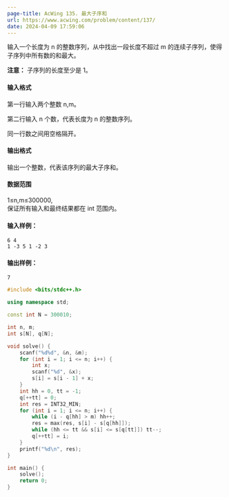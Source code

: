 ```yaml
---
page-title: AcWing 135. 最大子序和
url: https://www.acwing.com/problem/content/137/
date: 2024-04-09 17:59:06
---
```

输入一个长度为 n 的整数序列，从中找出一段长度不超过 m 的连续子序列，使得子序列中所有数的和最大。

**注意：** 子序列的长度至少是 1。

#### 输入格式

第一行输入两个整数 n,m。

第二行输入 n 个数，代表长度为 n 的整数序列。

同一行数之间用空格隔开。

#### 输出格式

输出一个整数，代表该序列的最大子序和。

#### 数据范围

1≤n,m≤300000,  
保证所有输入和最终结果都在 int 范围内。

#### 输入样例：

```
6 4
1 -3 5 1 -2 3
```

#### 输出样例：

```
7
```

```cpp
#include <bits/stdc++.h>

using namespace std;

const int N = 300010;

int n, m;
int s[N], q[N];

void solve() {
    scanf("%d%d", &n, &m);
    for (int i = 1; i <= n; i++) {
        int x;
        scanf("%d", &x);
        s[i] = s[i - 1] + x;
    }
    int hh = 0, tt = -1;
    q[++tt] = 0;
    int res = INT32_MIN;
    for (int i = 1; i <= n; i++) {
        while (i - q[hh] > m) hh++;
        res = max(res, s[i] - s[q[hh]]);
        while (hh <= tt && s[i] <= s[q[tt]]) tt--;
        q[++tt] = i;
    }
    printf("%d\n", res);
}

int main() {
    solve();
    return 0;
}
```